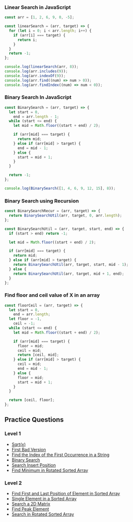 ### Linear Search in JavaScript

```javascript
const arr = [1, 2, 6, 9, 0, -5];

const linearSearch = (arr, target) => {
  for (let i = 0; i < arr.length; i++) {
    if (arr[i] === target) {
      return i;
    }
  }
  return -1;
};

console.log(linearSearch(arr, 8));
console.log(arr.includes(9));
console.log(arr.indexOf(9));
console.log(arr.find((num) => num > 0));
console.log(arr.findIndex((num) => num < 0));
```

### Binary Search In JavaScript

```javascript
const BinarySearch = (arr, target) => {
  let start = 0,
    end = arr.length - 1;
  while (start <= end) {
    let mid = Math.floor((start + end) / 2);

    if (arr[mid] === target) {
      return mid;
    } else if (arr[mid] > target) {
      end = mid - 1;
    } else {
      start = mid + 1;
    }
  }

  return -1;
};

console.log(BinarySearch([1, 4, 6, 9, 12, 15], 8));
```

### Binary Search using Recursion

```javascript
const BinarySearchRecur = (arr, target) => {
  return BinarySearchUtil(arr, target, 0, arr.length);
};

const BinarySearchUtil = (arr, target, start, end) => {
  if (start > end) return -1;

  let mid = Math.floor((start + end) / 2);

  if (arr[mid] === target) {
    return mid;
  } else if (arr[mid] > target) {
    return BinarySearchUtil(arr, target, start, mid - 1);
  } else {
    return BinarySearchUtil(arr, target, mid + 1, end);
  }
};
```

### Find floor and ceil value of X in an array

```javascript
const floorCeil = (arr, target) => {
  let start = 0,
    end = arr.length;
  let floor = -1,
    ceil = -1;
  while (start <= end) {
    let mid = Math.floor((start + end) / 2);

    if (arr[mid] === target) {
      floor = mid;
      ceil = mid;
      return [ceil, mid];
    } else if (arr[mid] > target) {
      ceil = mid;
      end = mid - 1;
    } else {
      floor = mid;
      start = mid + 1;
    }
  }

  return [ceil, floor];
};
```

## Practice Questions

### Level 1

- [Sqrt(x)](https://leetcode.com/problems/sqrtx/)
- [First Bad Version](https://leetcode.com/problems/first-bad-version)
- [Find the Index of the First Occurrence in a String](https://leetcode.com/problems/find-the-index-of-the-first-occurrence-in-a-string/)
- [Binary Search](https://leetcode.com/problems/binary-search)
- [Search Insert Position](https://leetcode.com/problems/search-insert-position)
- [Find Minimum in Rotated Sorted Array](https://leetcode.com/problems/find-minimum-in-rotated-sorted-array)

### Level 2

- [Find First and Last Position of Element in Sorted Array](https://leetcode.com/problems/find-first-and-last-position-of-element-in-sorted-array)
- [Single Element in a Sorted Array](https://leetcode.com/problems/single-element-in-a-sorted-array/)
- [Search a 2D Matrix](https://leetcode.com/problems/search-a-2d-matrix/)
- [Find Peak Element](https://leetcode.com/problems/find-peak-element)
- [Search in Rotated Sorted Array](https://leetcode.com/problems/search-in-rotated-sorted-array)
